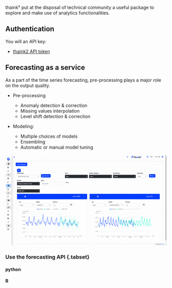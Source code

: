 thaink² put at the disposal of technical community  a useful package to explore and make use of analytics functionalities. 


## Authentication 

You will an API key:  

* [thaink2 API token](https://opensource.thaink2.com/app/th2token)

## Forecasting as a service 

As a part of the time series forecasting, pre-processing plays a major role on the output quality. 

* Pre-processing
  - Anomaly detection & correction
  - Missing values interpolation 
  - Level shift detection & correction


* Modeling:

  - Multiple choices of models
  - Ensembling
  - Automatic or manual model tuning

![forecasting](https://github.com/thaink2/th2analytics/blob/main/forecasting_demo.gif)

### Use the forecasting API   {.tabset}

#### python


#### R
